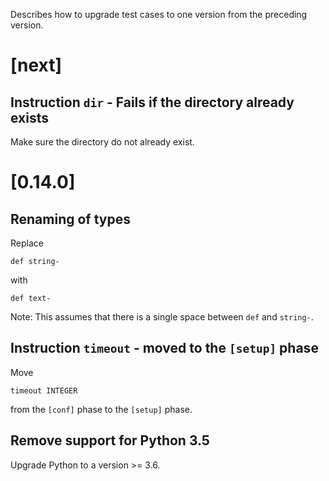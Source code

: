 Describes how to upgrade test cases to one version from the preceding version.

# [next]

## Instruction `dir` - Fails if the directory already exists

Make sure the directory do not already exist.

# [0.14.0]

## Renaming of types

Replace

    def string-

with

    def text-

Note: This assumes that there is a single space between
`def` and `string-`.

## Instruction `timeout` - moved to the `[setup]` phase

Move

    timeout INTEGER

from the `[conf]` phase to the `[setup]` phase.

## Remove support for Python 3.5

Upgrade Python to a version >= 3.6.
